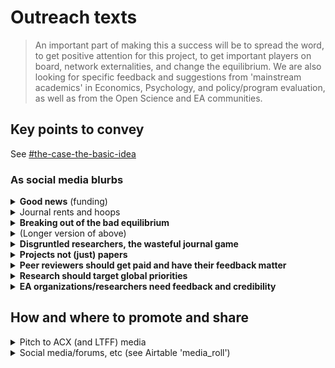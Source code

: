 # Outreach texts

> An important part of making this a success will be to spread the word, to get positive attention for this project, to get important players on board, network externalities, and change the equilibrium. We are also looking for specific feedback and suggestions from 'mainstream academics' in Economics, Psychology, and policy/program evaluation, as well as from the Open Science and EA communities.

## Key points to convey

See [#the-case-the-basic-idea](../../grants-and-proposals/acx-ltff-grant-proposal-as-submitted-successfull/#the-case-the-basic-idea "mention")

### As social media blurbs

<details>

<summary><strong>Good news</strong> (funding)</summary>

The "Unjournal" is happening, thanks to ACX and the LTFF!\
We will be organizing and funding:

* Journal-independent peer review and rating,
* ... of projects (not just 'pdf-imprisoned papers'),
* focusing on Economics, Psychology, and Impact Evaluation research,
* relevant to the world's most pressing problems, and most effective solutions.

_**Target:** Academics, not necessarily EA aligned. But I don’t think this is deceptive because the funders should give a tipoff to anyone who digs, and ultimately the Unjournal might also go beyond EA-relevant stuff._

_**Tone:** Factual, positive_

</details>

<details>

<summary>Journal rents and hoops</summary>

Do you love for-profit journals:

* taking your labor and selling it back to your university library
* making you jump through arcane hoops to 'format your article' and
* inscrutable sign-in processes?

Then please don't bother with "the unjournal".

**Target**_**:** Academics, not necessarily EA aligned who are frustrated with this stuff._

**Tone**_**:** Sarcastic, irreverent, trying to be funny_

</details>

<details>

<summary><strong>Breaking out of the bad equilibrium</strong></summary>

Journals: Rent-extracting, inefficient, pdf-prisons, gamesmanship. But no researcher can quit them.

Until the "Unjournal": Rate projects, shared feedback, pay reviewers.

No trees axed to print the latest "Journal of Fancy Manuscripts." We just _evaluate_ the most impactful work.

_Target, Tone: Same as above, but less sarcastic, using language from Economics … maybe also appealing to library and university admin people?_

</details>

<details>

<summary>(Longer version of above)</summary>

Traditional academic journals: Rent-extracting, inefficient, delaying innovation. But no researcher or university can quit them.

Or maybe we do have some escape bridges. We can try to "Unjournal". Projects get rated, feedback gets shared, reviewers get paid.\
\
No trees get chopped down to print the latest "Journal of Fancy Manuscripts."\
\
We are starting small, but it only takes one domino.

</details>

<details>

<summary><strong>Disgruntled researchers, the wasteful journal game</strong></summary>

Your paper got rejected after 2 glowing reviews? Up for tenure? How many more journals will you have to submit it to? Will you have to make the same points all over again? Or will the new referees tell you the exact opposite of the last ones?

Don't worry, there's a new game in town: The Unjournal. Submit your work. Get it reviewed and rated. Get public feedback. Move on ... or continue to improve your project and submit it wherever else you like.\*

\*And we are not like the "Berkeley Electronic Press". We will never sell out, because we have nothing to sell.

_Aim, tone: Similar to the above_

</details>

<details>

<summary><strong>Projects not (just) papers</strong></summary>

Tired of the 'pdf prison'? Got...

* a great web interface for your project, with expandable explanations
* an R-markdown dynamic document, with interactive tools, data, code.
* or your software or data _is_ the project.

Can't submit it to a journal but need feedback and credible ratings? Try the Unjournal.

**Target:** More open-science and tech-savvy people.

</details>

<details>

<summary><strong>Peer reviewers should get paid and have their feedback matter</strong></summary>

Referee requests piling up? You better write brilliant reviews for that whopping $0, so the author can be annoyed at you and they can disappear into the ether.\
\
Or you can help the Unjournal, where you get paid for your work, and reviews become part of the conversation.

_Aim tone, similar to 2-3_

</details>

<details>

<summary><strong>Research should target global priorities</strong></summary>

Social science research:

* builds methods of inferring evidence from data,
* builds clear logical arguments,
* helps us understand behavior, markets, and society,
* and informs 'policy' and decisionmaking... but for whom and for what goal?

The US government and traditional NGOs are often the key 'audience' (and funders). "It's easier to publish about US data and US policy", they say.\
\
But most academics think more broadly than that. And Economics as a field has historically aimed at 'the greatest social good'.\
\
The 'unjournal' will prioritize research that informs the most effective interventions and global priorities, for humanity (and animals) now and in the future.

**Target:** EAs and EA-aligned researchers, researchers who might be ‘converted’\
**Tone:** Straightforward, idealistic.

</details>

<details>

<summary><strong>EA organizations/researchers need feedback and credibility</strong></summary>

You are a researcher at an organization trying to find the most effective ways to improve the world, reduce suffering, prevent catastrophic risks, and improve the future of humanity. You, your team, your funders, and the policymakers you want to influence ... they need to know if your methods and arguments are strong, and if your evidence is believable. It would be great if academic experts could give their honest feedback and evaluation. But who will evaluate your best work, and how will they make this credible?\
\
Maybe the Unjournal can help.

**Target:** Researchers and research-related ops people at EA and EA-adjacent orgs. Perhaps OP in particular.

**Tone:** Casual but straightforward

</details>

## How and where to promote and share

<details>

<summary>Pitch to ACX (and LTFF) media</summary>

* ACX will announce this, I shared some text
* Post on ACX substack

The Unjournal is in large part about shifting the equilibrium in academia/research. As I said in the application, I think most academics and researchers are happy and ready for this change but there's a coordination problem to resolve. (Everyone thinks 'no one else will get on this boat', even though everyone agrees it's a better boat). I would love to let ACX readers (especially those in research and academia) know there's a "new game in town". Some further key points (please let me know if you think these can be stated better):

* The project space is unjournal.org, which I'd love to share with the public ... to make it easy, it can be announced as "[bit.ly/eaunjournal](http://bit.ly/eaunjournal)" as in "bitly dot com EA unjournal"... and everyone should let me know if they want editor access to the gitbook; also, I made a quick 'open comment space' in the Gdoc [HERE](https://docs.google.com/document/d/1Ojb3a2X12av3c97wezYD6zLRkdo1xlx5r21cblf11JY/edit?usp=sharing).
* I'm looking for feedback and for people interested in being part of this, and for 'nominations' of who might be interested (in championing this, offering great ideas, being part of the committee)
* We will put together a committee to build some consensus on a set of workable rules and standards (especially for 'how to choose referees', 'what metrics should they report', and 'how to define the scope of EA-relevant work to consider'). But we won't "hold meetings forever", we want to build an MVP soon.
* I think this could be a big win for EA and RP ‘getting more relevant research’, for improving academia (and ultimately replacing the outdated system of traditional journals), and for building stronger ties between the two groups.
* Researchers should know:
  * We will _pay_ reviewers to offer feedback, assessment, and metrics, and reviews will be public (but reviewers might be anonymous -- this is a discussion point).
  * We will offer substantial cash prizes for the best projects/papers, and will likely ask the winners to present their work at an online seminar
  * You'll be able to submit your research project/paper to the unjournal (or recommend others' work) at any point in the "publication process"; it is not exclusive, and will not prevent you from 'publishing elsewhere'
  * You're encouraged to submit (time-stamped) 'projects' including dynamic documents connected to data, and interactive presentations

</details>

<details>

<summary>Social media/forums, etc (see Airtable 'media_roll')</summary>

**Social media**

1. Twitter: Academia (esp. Econ, Psych, Global Health), Open science, EA
2. Facebook

**EA Forum post (and maybe AMA?)**

**EA orgs**

**Open science orgs (OSF, BITSS, ...)**

**Academic Economics (& other fields) boards/conferences/groups?**

**Universities/groupings of universities**

**Slack groups**

* Global EA
* EA Psychology
* Open science MooC?

</details>

###
